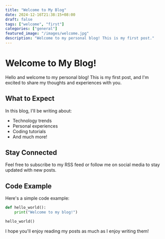 ```yaml
---
title: "Welcome to My Blog"
date: 2024-12-16T21:38:15+08:00
draft: false
tags: ["welcome", "first"]
categories: ["general"]
featured_image: "/images/welcome.jpg"
description: "Welcome to my personal blog! This is my first post."
---
```


# Welcome to My Blog!

Hello and welcome to my personal blog! This is my first post, and I'm excited to share my thoughts and experiences with you.

## What to Expect

In this blog, I'll be writing about:
- Technology trends
- Personal experiences
- Coding tutorials
- And much more!

## Stay Connected

Feel free to subscribe to my RSS feed or follow me on social media to stay updated with new posts.

## Code Example

Here's a simple code example:

```python
def hello_world():
    print("Welcome to my blog!")

hello_world()
```

I hope you'll enjoy reading my posts as much as I enjoy writing them!
